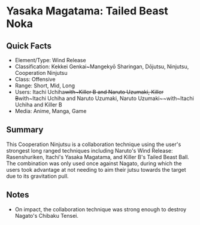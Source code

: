 # Yasaka Magatama: Tailed Beast Noka

## Quick Facts
- Element/Type: Wind Release
- Classification: Kekkei Genkai~Mangekyō Sharingan, Dōjutsu, Ninjutsu, Cooperation Ninjutsu
- Class: Offensive
- Range: Short, Mid, Long
- Users: Itachi Uchiha~~with~Killer B and Naruto Uzumaki, Killer B~~with~Itachi Uchiha and Naruto Uzumaki, Naruto Uzumaki~~with~Itachi Uchiha and Killer B
- Media: Anime, Manga, Game

## Summary
This Cooperation Ninjutsu is a collaboration technique using the user's strongest long ranged techniques including Naruto's Wind Release: Rasenshuriken, Itachi's Yasaka Magatama, and Killer B's Tailed Beast Ball. The combination was only used once against Nagato, during which the users took advantage at not needing to aim their jutsu towards the target due to its gravitation pull.

## Notes
- On impact, the collaboration technique was strong enough to destroy Nagato's Chibaku Tensei.
